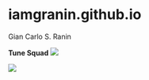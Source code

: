 # iamgranin.github.io
Gian Carlo S. Ranin

**Tune Squad** 
![](https://www.rappler.com/tachyon/2021/04/lebron-james-space-jam-april-4-2021.jpg)

![](https://content.sportslogos.net/news/2016/05/Space-Jam-f.png)
